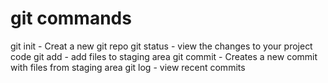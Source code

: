 # git commands

git init - Creat a new git repo
git status - view the changes to your project code
git add - add files to staging area
git commit - Creates a new commit with files from staging area
git log - view recent commits
